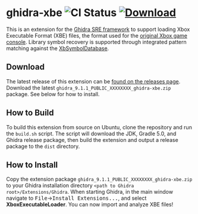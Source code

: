 ghidra-xbe ![CI Status](https://github.com/mborgerson/ghidra-xbe/workflows/Build/badge.svg?branch=master) [![Download](https://img.shields.io/badge/-Download-blue)](https://github.com/mborgerson/ghidra-xbe/releases/latest)
==========
This is an extension for the [Ghidra SRE framework](https://ghidra-sre.org/) to support loading Xbox Executable Format (XBE) files, the format used for the [original Xbox game console](https://en.wikipedia.org/wiki/Xbox_(console)). Library symbol recovery is supported through integrated pattern matching against the [XbSymbolDatabase](https://github.com/Cxbx-Reloaded/XbSymbolDatabase).

Download
--------
The latest release of this extension can be [found on the releases page](https://github.com/mborgerson/ghidra-xbe/releases/latest). Download the latest `ghidra_9.1.1_PUBLIC_XXXXXXXX_ghidra-xbe.zip` package. See below for how to install.

How to Build
------------
To build this extension from source on Ubuntu, clone the repository and run the `build.sh` script. The script will download the JDK, Gradle 5.0, and Ghidra release package, then build the extension and output a release package to the `dist` directory.

How to Install
--------------
Copy the extension package `ghidra_9.1.1_PUBLIC_XXXXXXXX_ghidra-xbe.zip` to your Ghidra installation directory `<path to Ghidra root>/Extensions/Ghidra`. When starting Ghidra, in the main window navigate to <kbd>File</kbd>&rarr;<kbd>Install Extensions...</kbd>, and select **XboxExecutableLoader**. You can now import and analyze XBE files!
